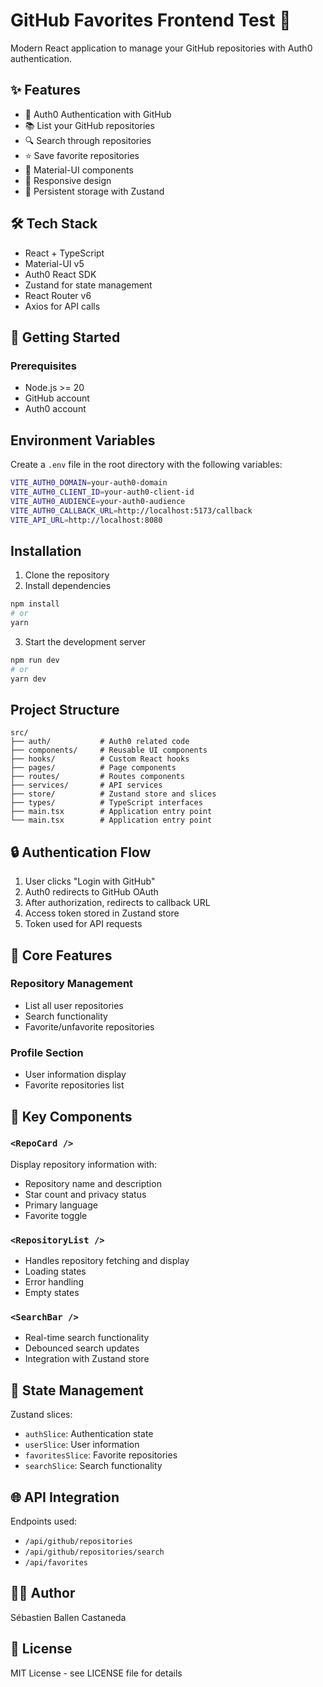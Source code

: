 # GitHub Favorites Frontend Test 🚀

Modern React application to manage your GitHub repositories with Auth0 authentication.

## ✨ Features
- 🔐 Auth0 Authentication with GitHub
- 📚 List your GitHub repositories
- 🔍 Search through repositories
- ⭐ Save favorite repositories
- 🎨 Material-UI components
- 📱 Responsive design
- 💾 Persistent storage with Zustand

## 🛠️ Tech Stack
- React + TypeScript
- Material-UI v5
- Auth0 React SDK
- Zustand for state management
- React Router v6
- Axios for API calls

## 🚀 Getting Started
### Prerequisites

- Node.js >= 20
- GitHub account
- Auth0 account

## Environment Variables

Create a `.env` file in the root directory with the following variables:

```bash
VITE_AUTH0_DOMAIN=your-auth0-domain
VITE_AUTH0_CLIENT_ID=your-auth0-client-id
VITE_AUTH0_AUDIENCE=your-auth0-audience
VITE_AUTH0_CALLBACK_URL=http://localhost:5173/callback
VITE_API_URL=http://localhost:8080
```

## Installation

1. Clone the repository
2. Install dependencies
```bash
npm install
# or
yarn
```

3. Start the development server
```bash
npm run dev
# or
yarn dev
```

## Project Structure

```
src/
├── auth/           # Auth0 related code
├── components/     # Reusable UI components
├── hooks/          # Custom React hooks
├── pages/          # Page components
├── routes/         # Routes components
├── services/       # API services
├── store/          # Zustand store and slices
├── types/          # TypeScript interfaces
├── main.tsx        # Application entry point
└── main.tsx        # Application entry point
```

## 🔒 Authentication Flow

1. User clicks "Login with GitHub"
2. Auth0 redirects to GitHub OAuth
3. After authorization, redirects to callback URL
4. Access token stored in Zustand store
5. Token used for API requests

## 🎯 Core Features
### Repository Management
- List all user repositories
- Search functionality
- Favorite/unfavorite repositories

### Profile Section
- User information display
- Favorite repositories list

## 🧩 Key Components

### `<RepoCard />`
Display repository information with:
- Repository name and description
- Star count and privacy status
- Primary language
- Favorite toggle

### `<RepositoryList />`
- Handles repository fetching and display
- Loading states
- Error handling
- Empty states

### `<SearchBar />`
- Real-time search functionality
- Debounced search updates
- Integration with Zustand store

## 🔄 State Management

Zustand slices:
- `authSlice`: Authentication state
- `userSlice`: User information
- `favoritesSlice`: Favorite repositories
- `searchSlice`: Search functionality


## 🌐 API Integration

Endpoints used:
- `/api/github/repositories`
- `/api/github/repositories/search`
- `/api/favorites`

## 👨‍💻 Author
Sébastien Ballen Castaneda

## 📜 License
MIT License - see LICENSE file for details
